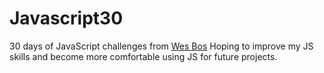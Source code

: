 # Javascript30
30 days of JavaScript challenges from [Wes Bos](https://javascript30.com) 
Hoping to improve my JS skills and become more comfortable using JS for future projects.
